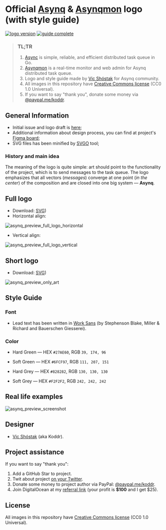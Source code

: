 # Official [Asynq](https://github.com/hibiken/asynq) & [Asynqmon](https://github.com/hibiken/asynq) logo (with style guide)

[![logo version](https://img.shields.io/badge/version-2021.4-brightgreen.svg?style=flat-square)](https://github.com/koddr/quart-logo)
[![guide complete](https://img.shields.io/badge/style_guide-done-brightgreen.svg?style=flat-square)](https://github.com/koddr/quart-logo)

> ### TL;TR
>
> 1. [Async](https://github.com/hibiken/asynq) is simple, reliable, and efficient distributed task queue in Go.
> 2. [Asynqmon](https://github.com/hibiken/asynq) is a real-time monitor and web admin for Asynq distributed task queue.
> 3. Logo and style guide made by [Vic Shóstak](https://github.com/koddr) for Asynq community.
> 4. All images in this repository have [Creative Commons license](https://creativecommons.org/share-your-work/public-domain/cc0) (CC0 1.0 Universal).
> 5. If you want to say "thank you", donate some money via [@paypal.me/koddr](https://paypal.me/koddr?locale.x=en_EN).

## General Information

- Initial issue and logo draft is [here](https://github.com/hibiken/asynq/issues/260);
- Additional information about design process, you can find at project's [Figma board](https://www.figma.com/file/gBgFclGVh45YSQAteW7b88/Logo?node-id=5%3A10);
- SVG files has been minified by [SVGO](https://github.com/svg/svgo) tool;

### History and main idea

The meaning of the logo is quite simple: art should point to the functionality of the project, which is to send messages to the task queue. The logo emphasizes that all vectors (_messages_) converge at one point (_in the center_) of the composition and are closed into one big system — **Asynq**.

## Full logo 

- Download: [SVG](https://github.com/koddr/asynq-logo/tree/master/Art%20%2B%20Logo))
- Horizontal align:

![asynq_preview_full_logo_horizontal](https://user-images.githubusercontent.com/11155743/114535835-22838880-9c59-11eb-806e-6167291b1a23.jpg)

- Vertical align:

![asynq_preview_full_logo_vertical](https://user-images.githubusercontent.com/11155743/114535872-2b745a00-9c59-11eb-8fcb-0f19dfa60f46.jpg)

## Short logo

- Download: [SVG](https://github.com/koddr/asynq-logo/tree/master/Only%20Art))

![asynq_preview_only_art](https://user-images.githubusercontent.com/11155743/114535899-33cc9500-9c59-11eb-93bf-719f5228f843.jpg)

## Style Guide

### Font

- Lead text has been written in [Work Sans](https://fonts.google.com/specimen/Work+Sans) (by Stephenson Blake, Miller & Richard and Bauerschen Giesserei).

### Color

- Hard Green — HEX `#27AE60`, RGB `39, 174, 96`
- Soft Green — HEX `#6FCF97`, RGB `111, 207, 151`
- Hard Grey — HEX `#828282`, RGB `130, 130, 130`

- Soft Grey — HEX `#F2F2F2`, RGB `242, 242, 242`

## Real life examples

![asynq_preview_screenshot](https://user-images.githubusercontent.com/11155743/114533381-822c6480-9c56-11eb-89ad-cae60184d36b.jpg)

## Designer

- [Vic Shóstak](https://github.com/koddr) (aka Koddr).

## Project assistance

If you want to say "thank you":

1. Add a GitHub Star to project.
2. Twit about project [on your Twitter](https://twitter.com/intent/tweet?text=Official%20Asynq%20and%20Asynqmon%20logo%20%28with%20style%20guide%29%3A%20https%3A%2F%2Fgithub.com%2Fkoddr%2Fasynq-logo).
3. Donate some money to project author via PayPal: [@paypal.me/koddr](https://paypal.me/koddr?locale.x=en_EN).
4. Join DigitalOcean at my [referral link](https://m.do.co/c/b41859fa9b6e) (your profit is **$100** and I get $25).

## License

All images in this repository have [Creative Commons license](https://creativecommons.org/share-your-work/public-domain/cc0) (CC0 1.0 Universal).
